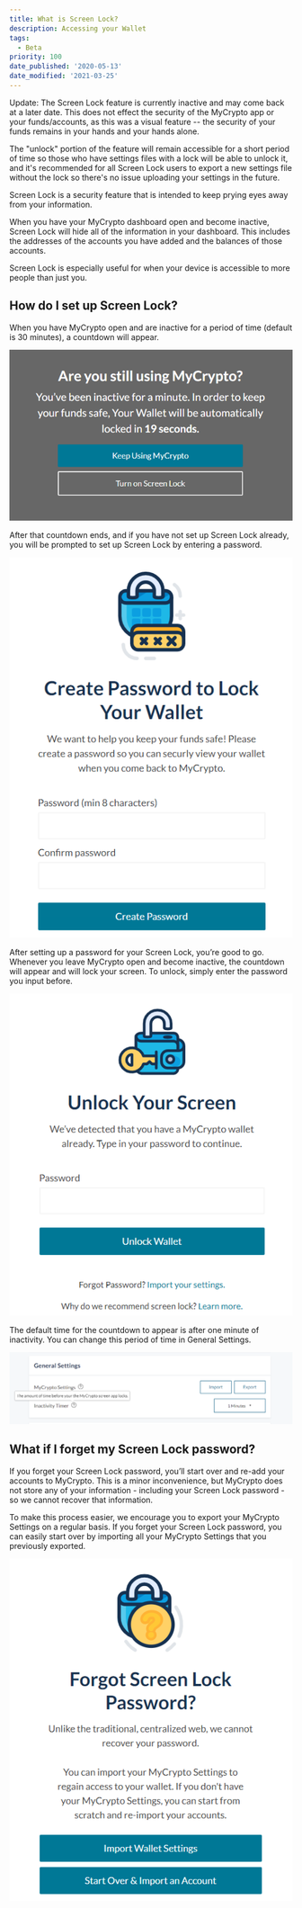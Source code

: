 ```yaml
---
title: What is Screen Lock?
description: Accessing your Wallet
tags:
  - Beta
priority: 100
date_published: '2020-05-13'
date_modified: '2021-03-25'
---
```


<Alert>

Update: The Screen Lock feature is currently inactive and may come back at a later date. This does not effect the security of the MyCrypto app or your funds/accounts, as this was a visual feature -- the security of your funds remains in your hands and your hands alone.

The "unlock" portion of the feature will remain accessible for a short period of time so those who have settings files with a lock will be able to unlock it, and it's recommended for all Screen Lock users to export a new settings file without the lock so there's no issue uploading your settings in the future.

</Alert>

Screen Lock is a security feature that is intended to keep prying eyes away from your information.

When you have your MyCrypto dashboard open and become inactive, Screen Lock will hide all of the information in your dashboard. This includes the addresses of the accounts you have added and the balances of those accounts.

Screen Lock is especially useful for when your device is accessible to more people than just you.

## How do I set up Screen Lock?

When you have MyCrypto open and are inactive for a period of time (default is 30 minutes), a countdown will appear.

![Screen Lock countdown](../../assets/how-to/accessing-wallet/what-is-screen-lock/countdown.png)

After that countdown ends, and if you have not set up Screen Lock already, you will be prompted to set up Screen Lock by entering a password.

![Create password](../../assets/how-to/accessing-wallet/what-is-screen-lock/create-password.png)

After setting up a password for your Screen Lock, you’re good to go. Whenever you leave MyCrypto open and become inactive, the countdown will appear and will lock your screen. To unlock, simply enter the password you input before.

![Unlock screen](../../assets/how-to/accessing-wallet/what-is-screen-lock/unlock-screen.png)

The default time for the countdown to appear is after one minute of inactivity. You can change this period of time in General Settings.

![Inactivity timer](../../assets/how-to/accessing-wallet/what-is-screen-lock/inactivity-timer.png)

## What if I forget my Screen Lock password?

If you forget your Screen Lock password, you’ll start over and re-add your accounts to MyCrypto. This is a minor inconvenience, but MyCrypto does not store any of your information - including your Screen Lock password - so we cannot recover that information.

To make this process easier, we encourage you to export your MyCrypto Settings on a regular basis. If you forget your Screen Lock password, you can easily start over by importing all your MyCrypto Settings that you previously exported.

![Forgot password](../../assets/how-to/accessing-wallet/what-is-screen-lock/forgot-password.png)
